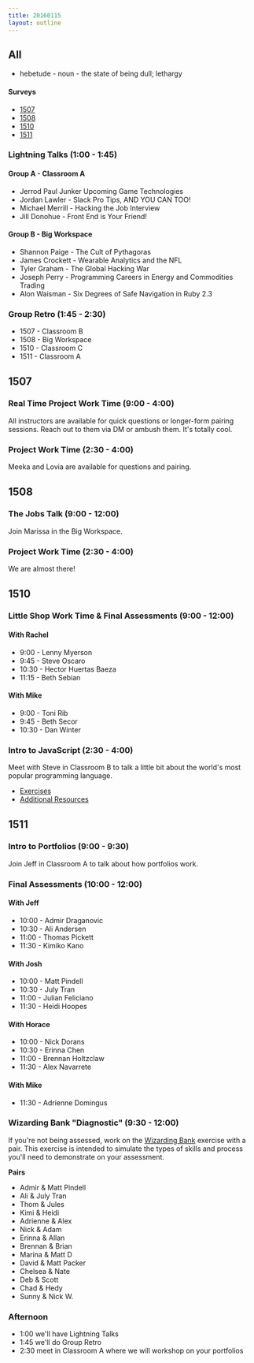 ```yaml
---
title: 20160115
layout: outline
---
```


## All

* hebetude - noun - the state of being dull; lethargy

#### Surveys

* [1507](https://docs.google.com/forms/d/1kQk2byAaMeIDmf16WPyjLxDJFPDqfx0AFJeUe4ox97Y/viewform)
* [1508](http://goo.gl/forms/OhVYIb4c74)
* [1510](https://docs.google.com/a/casimircreative.com/forms/d/1LHIwo8DMuUYBgCUTc0eYAIxCCD0nfxs--SyI72N5CA0/viewform)
* [1511](https://docs.google.com/forms/d/1FLYP2MaCWXRaPKWozvHWyUPdp3d70KuK0dV1jxQ-n-k/viewform)

### Lightning Talks (1:00 - 1:45)

#### Group A - Classroom A

* Jerrod Paul Junker Upcoming Game Technologies
* Jordan Lawler - Slack Pro Tips, AND YOU CAN TOO!
* Michael Merrill - Hacking the Job Interview
* Jill Donohue - Front End is Your Friend!

#### Group B - Big Workspace

* Shannon Paige - The Cult of Pythagoras
* James Crockett - Wearable Analytics and the NFL
* Tyler Graham - The Global Hacking War
* Joseph Perry - Programming Careers in Energy and Commodities Trading
* Alon Waisman - Six Degrees of Safe Navigation in Ruby 2.3

### Group Retro (1:45 - 2:30)

* 1507 - Classroom B
* 1508 - Big Workspace
* 1510 - Classroom C
* 1511 - Classroom A

## 1507

### Real Time Project Work Time (9:00 - 4:00)

All instructors are available for quick questions or longer-form pairing sessions. Reach out to them via DM or ambush them. It's totally cool.

### Project Work Time (2:30 - 4:00)

Meeka and Lovia are available for questions and pairing.


## 1508

### The Jobs Talk (9:00 - 12:00)

Join Marissa in the Big Workspace.

### Project Work Time (2:30 - 4:00)

We are almost there!


## 1510

### Little Shop Work Time & Final Assessments (9:00 - 12:00)

#### With Rachel

* 9:00 - Lenny Myerson
* 9:45 - Steve Oscaro
* 10:30 - Hector Huertas Baeza
* 11:15 - Beth Sebian

#### With Mike

* 9:00 - Toni Rib
* 9:45 - Beth Secor
* 10:30 - Dan Winter

### Intro to JavaScript (2:30 - 4:00)

Meet with Steve in Classroom B to talk a little bit about the world's most popular programming language.

* [Exercises](https://github.com/turingschool/lesson_plans/blob/master/ruby_02-web_applications_with_ruby/introduction_to_javascript.markdown)
* [Additional Resources](http://tutorials.jumpstartlab.com/projects/javascript/)

## 1511

### Intro to Portfolios (9:00 - 9:30)

Join Jeff in Classroom A to talk about how portfolios work.

### Final Assessments (10:00 - 12:00)

#### With Jeff

* 10:00 - Admir Draganovic
* 10:30 - Ali Andersen
* 11:00 - Thomas Pickett
* 11:30 - Kimiko Kano

#### With Josh

* 10:00 - Matt Pindell
* 10:30 - July Tran
* 11:00 - Julian Feliciano
* 11:30 - Heidi Hoopes

#### With Horace

* 10:00 - Nick Dorans
* 10:30 - Erinna Chen
* 11:00 - Brennan Holtzclaw
* 11:30 - Alex Navarrete

#### With Mike

* 11:30 - Adrienne Domingus

### Wizarding Bank "Diagnostic" (9:30 - 12:00)

If you're not being assessed, work on the [Wizarding Bank](https://github.com/turingschool/challenges/blob/master/wizarding_bank.markdown)
exercise with a pair. This exercise is intended to simulate
the types of skills and process you'll need to demonstrate on your
assessment.

**Pairs**

* Admir & Matt Pindell
* Ali & July Tran
* Thom & Jules
* Kimi & Heidi
* Adrienne & Alex
* Nick & Adam
* Erinna & Allan
* Brennan & Brian
* Marina & Matt D
* David & Matt Packer
* Chelsea & Nate
* Deb & Scott
* Chad & Hedy
* Sunny & Nick W.

### Afternoon

* 1:00 we'll have Lightning Talks
* 1:45 we'll do Group Retro
* 2:30 meet in Classroom A where we will workshop on your portfolios

